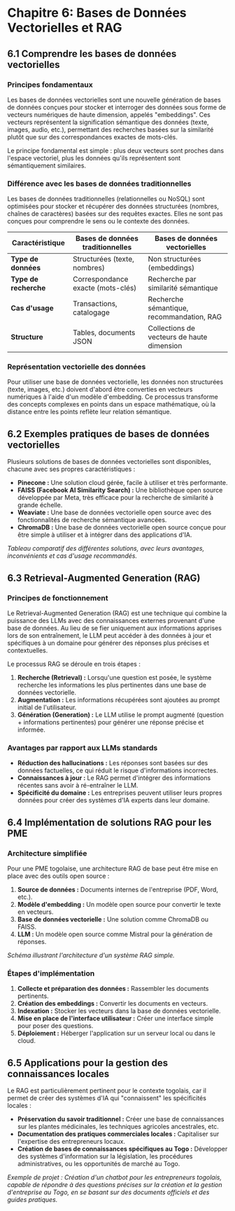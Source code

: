 # Chapitre 6: Bases de Données Vectorielles et RAG

## 6.1 Comprendre les bases de données vectorielles

### Principes fondamentaux

Les bases de données vectorielles sont une nouvelle génération de bases de données conçues pour stocker et interroger des données sous forme de vecteurs numériques de haute dimension, appelés "embeddings". Ces vecteurs représentent la signification sémantique des données (texte, images, audio, etc.), permettant des recherches basées sur la similarité plutôt que sur des correspondances exactes de mots-clés.

Le principe fondamental est simple : plus deux vecteurs sont proches dans l'espace vectoriel, plus les données qu'ils représentent sont sémantiquement similaires.

### Différence avec les bases de données traditionnelles

Les bases de données traditionnelles (relationnelles ou NoSQL) sont optimisées pour stocker et récupérer des données structurées (nombres, chaînes de caractères) basées sur des requêtes exactes. Elles ne sont pas conçues pour comprendre le sens ou le contexte des données.

| Caractéristique | Bases de données traditionnelles | Bases de données vectorielles |
|---|---|---|
| **Type de données** | Structurées (texte, nombres) | Non structurées (embeddings) |
| **Type de recherche** | Correspondance exacte (mots-clés) | Recherche par similarité sémantique |
| **Cas d'usage** | Transactions, catalogage | Recherche sémantique, recommandation, RAG |
| **Structure** | Tables, documents JSON | Collections de vecteurs de haute dimension |

### Représentation vectorielle des données

Pour utiliser une base de données vectorielle, les données non structurées (texte, images, etc.) doivent d'abord être converties en vecteurs numériques à l'aide d'un modèle d'embedding. Ce processus transforme des concepts complexes en points dans un espace mathématique, où la distance entre les points reflète leur relation sémantique.

## 6.2 Exemples pratiques de bases de données vectorielles

Plusieurs solutions de bases de données vectorielles sont disponibles, chacune avec ses propres caractéristiques :

- **Pinecone :** Une solution cloud gérée, facile à utiliser et très performante.
- **FAISS (Facebook AI Similarity Search) :** Une bibliothèque open source développée par Meta, très efficace pour la recherche de similarité à grande échelle.
- **Weaviate :** Une base de données vectorielle open source avec des fonctionnalités de recherche sémantique avancées.
- **ChromaDB :** Une base de données vectorielle open source conçue pour être simple à utiliser et à intégrer dans des applications d'IA.

*Tableau comparatif des différentes solutions, avec leurs avantages, inconvénients et cas d'usage recommandés.*

## 6.3 Retrieval-Augmented Generation (RAG)

### Principes de fonctionnement

Le Retrieval-Augmented Generation (RAG) est une technique qui combine la puissance des LLMs avec des connaissances externes provenant d'une base de données. Au lieu de se fier uniquement aux informations apprises lors de son entraînement, le LLM peut accéder à des données à jour et spécifiques à un domaine pour générer des réponses plus précises et contextuelles.

Le processus RAG se déroule en trois étapes :
1. **Recherche (Retrieval) :** Lorsqu'une question est posée, le système recherche les informations les plus pertinentes dans une base de données vectorielle.
2. **Augmentation :** Les informations récupérées sont ajoutées au prompt initial de l'utilisateur.
3. **Génération (Generation) :** Le LLM utilise le prompt augmenté (question + informations pertinentes) pour générer une réponse précise et informée.

### Avantages par rapport aux LLMs standards
- **Réduction des hallucinations :** Les réponses sont basées sur des données factuelles, ce qui réduit le risque d'informations incorrectes.
- **Connaissances à jour :** Le RAG permet d'intégrer des informations récentes sans avoir à ré-entraîner le LLM.
- **Spécificité du domaine :** Les entreprises peuvent utiliser leurs propres données pour créer des systèmes d'IA experts dans leur domaine.

## 6.4 Implémentation de solutions RAG pour les PME

### Architecture simplifiée
Pour une PME togolaise, une architecture RAG de base peut être mise en place avec des outils open source :
1. **Source de données :** Documents internes de l'entreprise (PDF, Word, etc.).
2. **Modèle d'embedding :** Un modèle open source pour convertir le texte en vecteurs.
3. **Base de données vectorielle :** Une solution comme ChromaDB ou FAISS.
4. **LLM :** Un modèle open source comme Mistral pour la génération de réponses.

*Schéma illustrant l'architecture d'un système RAG simple.*

### Étapes d'implémentation
1. **Collecte et préparation des données :** Rassembler les documents pertinents.
2. **Création des embeddings :** Convertir les documents en vecteurs.
3. **Indexation :** Stocker les vecteurs dans la base de données vectorielle.
4. **Mise en place de l'interface utilisateur :** Créer une interface simple pour poser des questions.
5. **Déploiement :** Héberger l'application sur un serveur local ou dans le cloud.

## 6.5 Applications pour la gestion des connaissances locales

Le RAG est particulièrement pertinent pour le contexte togolais, car il permet de créer des systèmes d'IA qui "connaissent" les spécificités locales :

- **Préservation du savoir traditionnel :** Créer une base de connaissances sur les plantes médicinales, les techniques agricoles ancestrales, etc.
- **Documentation des pratiques commerciales locales :** Capitaliser sur l'expertise des entrepreneurs locaux.
- **Création de bases de connaissances spécifiques au Togo :** Développer des systèmes d'information sur la législation, les procédures administratives, ou les opportunités de marché au Togo.

*Exemple de projet : Création d'un chatbot pour les entrepreneurs togolais, capable de répondre à des questions précises sur la création et la gestion d'entreprise au Togo, en se basant sur des documents officiels et des guides pratiques.*

